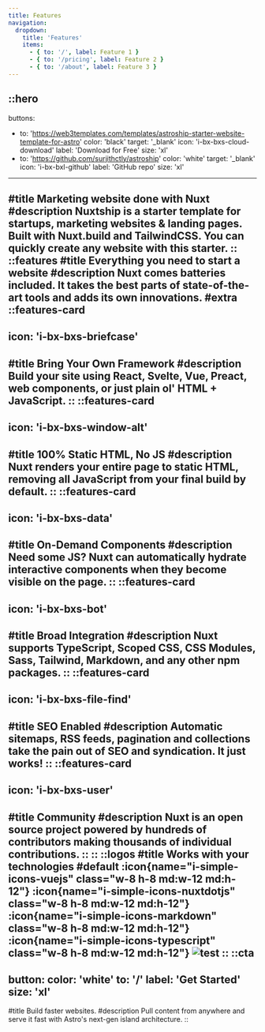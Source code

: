 ```yaml
---
title: Features
navigation:
  dropdown:
    title: 'Features'
    items:
      - { to: '/', label: Feature 1 }
      - { to: '/pricing', label: Feature 2 }
      - { to: '/about', label: Feature 3 }
---
```


::hero
---
buttons:
  - to: 'https://web3templates.com/templates/astroship-starter-website-template-for-astro'
    color: 'black'
    target: '_blank'
    icon: 'i-bx-bxs-cloud-download'
    label: 'Download for Free'
    size: 'xl'
  - to: 'https://github.com/surjithctly/astroship'
    color: 'white'
    target: '_blank'
    icon: 'i-bx-bxl-github'
    label: 'GitHub repo'
    size: 'xl'
---
#title
Marketing website done with Nuxt
#description
Nuxtship is a starter template for startups, marketing websites & landing pages.<br /> Built with Nuxt.build and TailwindCSS. You can quickly create any website with this starter.
::
::features
#title
Everything you need to start a website
#description
Nuxt comes batteries included. It takes the best parts of state-of-the-art tools and adds its own innovations.
#extra
  ::features-card
  ---
  icon: 'i-bx-bxs-briefcase'
  ---
  #title
  Bring Your Own Framework
  #description
  Build your site using React, Svelte, Vue, Preact, web components, or just plain ol' HTML + JavaScript.
  ::
  ::features-card
  ---
  icon: 'i-bx-bxs-window-alt'
  ---
  #title
  100% Static HTML, No JS
  #description
  Nuxt renders your entire page to static HTML, removing all JavaScript from your final build by default.
  ::
  ::features-card
  ---
  icon: 'i-bx-bxs-data'
  ---
  #title
  On-Demand Components
  #description
  Need some JS? Nuxt can automatically hydrate interactive components when they become visible on the page.
  ::
  ::features-card
  ---
  icon: 'i-bx-bxs-bot'
  ---
  #title
  Broad Integration
  #description
  Nuxt supports TypeScript, Scoped CSS, CSS Modules, Sass, Tailwind, Markdown, and any other npm packages.
  ::
  ::features-card
  ---
  icon: 'i-bx-bxs-file-find'
  ---
  #title
  SEO Enabled
  #description
  Automatic sitemaps, RSS feeds, pagination and collections take the pain out of SEO and syndication. It just works!
  ::
  ::features-card
  ---
  icon: 'i-bx-bxs-user'
  ---
  #title
  Community
  #description
  Nuxt is an open source project powered by hundreds of contributors making thousands of individual contributions.
  ::
::
::logos
#title
Works with your technologies
#default
:icon{name="i-simple-icons-vuejs" class="w-8 h-8 md:w-12 md:h-12"}
:icon{name="i-simple-icons-nuxtdotjs" class="w-8 h-8 md:w-12 md:h-12"}
:icon{name="i-simple-icons-markdown" class="w-8 h-8 md:w-12 md:h-12"}
:icon{name="i-simple-icons-typescript" class="w-8 h-8 md:w-12 md:h-12"}
![test](/assets/hero.png)
::
::cta
---
button:
  color: 'white'
  to: '/'
  label: 'Get Started'
  size: 'xl'
---
#title
Build faster websites.
#description
Pull content from anywhere and serve it fast with Astro's next-gen island architecture.
::
